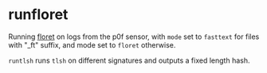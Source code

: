 # runfloret
Running <a href="https://github.com/explosion/floret">floret</a> on logs from the p0f sensor, 
with `mode` set to `fasttext` for files with "_ft" suffix, and mode set to `floret` otherwise. 

`runtlsh` runs `tlsh` on different signatures and outputs a fixed length hash.
